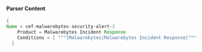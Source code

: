 #### Parser Content
```Java
{
Name = cef-malwarebytes-security-alert-2
    Product = Malwarebytes Incident Response
    Conditions = [ """|Malwarebytes|Malwarebytes Incident Response|""" ]
  }
```